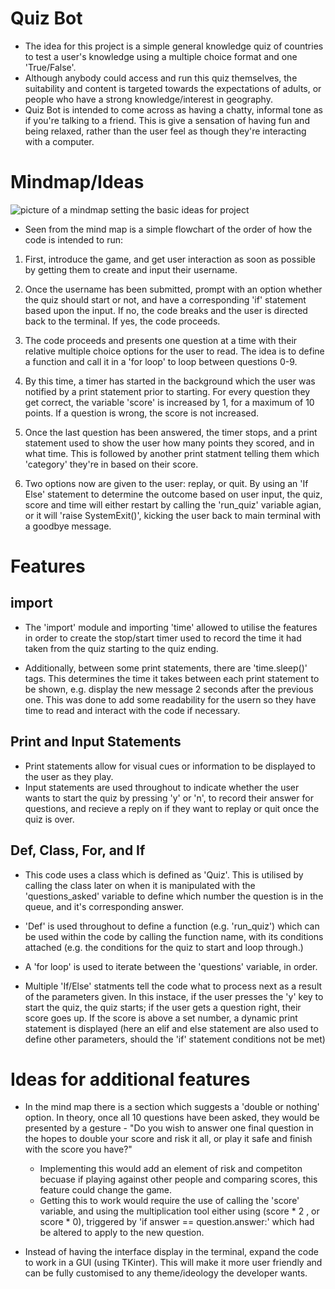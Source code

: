 # Quiz Bot
* The idea for this project is a simple general knowledge quiz of countries to test a user's knowledge using a multiple choice format and one 'True/False'. 
* Although anybody could access and run this quiz themselves, the suitability and content is targeted towards the expectations of adults, or people who have a strong knowledge/interest in geography.
* Quiz Bot is intended to come across as having a chatty, informal tone as if you're talking to a friend. This is give a sensation of having fun and being relaxed, rather than the user feel as though they're interacting with a computer.

# Mindmap/Ideas
<img alt= "picture of a mindmap setting the basic ideas for project" src= "../basic_mindmap.png">

* Seen from the mind map is a simple flowchart of the order of how the code is intended to run:
1. First, introduce the game, and get user interaction as soon as possible by getting them to create and input their username.

2. Once the username has been submitted, prompt with an option whether the quiz should start or not, and have a corresponding 'if' statement based upon the input. If no, the code breaks and the user is directed back to the terminal. If yes, the code proceeds.

3. The code proceeds and presents one question at a time with their relative multiple choice options for the user to read. The idea is to define a function and call it in a 'for loop' to loop between questions 0-9.

4. By this time, a timer has started in the background which the user was notified by a print statement prior to starting. For every question they get correct, the variable 'score' is increased by 1, for a maximum of 10 points. If a question is wrong, the score is not increased.

5. Once the last question has been answered, the timer stops, and a print statement used to show the user how many points they scored, and in what time. This is followed by another print statment telling them which 'category' they're in based on their score.

6. Two options now are given to the user: replay, or quit. By using an 'If Else' statement to determine the outcome based on user input, the quiz, score and time will either restart by calling the 'run_quiz' variable agian, or it will 'raise SystemExit()', kicking the user back to main terminal with a goodbye message.

# Features

## import 

* The 'import' module and importing 'time' allowed to utilise the features in order to create the stop/start timer used to record the time it had taken from the quiz starting to the quiz ending.

* Additionally, between some print statements, there are 'time.sleep()' tags. This determines the time it takes between each print statement to be shown, e.g. display the new message 2 seconds after the previous one. This was done to add some readability for the usern so they have time to read and interact with the code if necessary.

## Print and Input Statements 

* Print statements allow for visual cues or information to be displayed to the user as they play.
* Input statements are used throughout to indicate whether the user wants to start the quiz by pressing 'y' or 'n', to record their answer for questions, and recieve a reply on if they want to replay or quit once the quiz is over. 

## Def, Class, For, and If 

* This code uses a class which is defined as 'Quiz'. This is utilised by calling the class later on when it is manipulated with the 'questions_asked' variable to define which number the question is in the queue, and it's corresponding answer.

* 'Def' is used throughout to define a function (e.g. 'run_quiz') which can be used within the code by calling the function name, with its conditions attached (e.g. the conditions for the quiz to start and loop through.)

* A 'for loop' is used to iterate between the 'questions' variable, in order.

* Multiple 'If/Else' statments tell the code what to process next as a result of the parameters given. In this instace, if the user presses the 'y' key to start the quiz, the quiz starts; if the user gets a question right, their score goes up. If the score is above a set number, a dynamic print statement is displayed (here an elif and else statement are also used to define other parameters, should the 'if' statement conditions not be met)

# Ideas for additional features

* In the mind map there is a section which suggests a 'double or nothing' option. In theory, once all 10 questions have been asked, they would be presented by a gesture - "Do you wish to answer one final question in the hopes to double your score and risk it all, or play it safe and finish with the score you have?" 
    * Implementing this would add an element of risk and competiton becuase if playing against other people and comparing scores, this feature could change the game.
    * Getting this to work would require the use of calling the 'score' variable, and using the multiplication tool either using (score * 2 , or score * 0), triggered by 'if answer == question.answer:' which had be altered to apply to the new question.

* Instead of having the interface display in the terminal, expand the code to work in a GUI (using TKinter). This will make it more user friendly and can be fully customised to any theme/ideology the developer wants. 